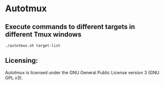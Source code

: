 # Autotmux

## Execute commands to different targets in different Tmux windows

`./autotmux.sh target-list`

## Licensing:

Autotmux is licensed under the GNU General Public License version 3 (GNU GPL v3).
